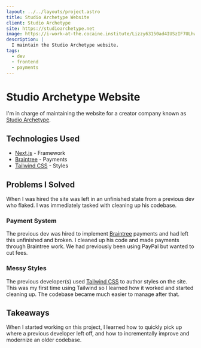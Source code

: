 ```yaml
---
layout: ../../layouts/project.astro
title: Studio Archetype Website
client: Studio Archetype
site: https://studioarchetype.net
image: https://i-work-at-the.cocaine.institute/Lizzy63150ad4IUSzIF7ULhw6.png
description: |
  I maintain the Studio Archetype website.
tags:
  - dev
  - frontend
  - payments
---
```


# Studio Archetype Website
I'm in charge of maintaining the website for a creator company known as
[Studio Archetype][archetype_site].

## Technologies Used
- [Next.js](https://nextjs.org) - Framework
- [Braintree][braintree_site] - Payments
- [Tailwind CSS][tailwind_site] - Styles

## Problems I Solved
When I was hired the site was left in an unfinished state from a previous dev
who flaked. I was immediately tasked with cleaning up his codebase.

### Payment System
The previous dev was hired to implement [Braintree][braintree_site] payments and
had left this unfinished and broken. I cleaned up his code and made payments
through Braintree work. We had previously been using PayPal but wanted to cut
fees.

### Messy Styles
The previous developer(s) used [Tailwind CSS][tailwind_site] to author styles on
the site. This was my first time using Tailwind so I learned how it worked and
started cleaning up. The codebase became much easier to manage after that.

## Takeaways
When I started working on this project, I learned how to quickly pick up where a
previous developer left off, and how to incrementally improve and modernize an
older codebase. 

[archetype_site]: https://studioarchetype.net
[braintree_site]: https://www.braintreepayments.com/
[tailwind_site]: https://tailwindcss.com